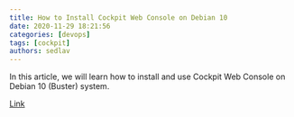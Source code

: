 ```yaml
---
title: How to Install Cockpit Web Console on Debian 10
date: 2020-11-29 18:21:56
categories: [devops]
tags: [cockpit]
authors: sedlav
---
```


In this article, we will learn how to install and use Cockpit Web Console on Debian 10 (Buster) system.

[Link](https://www.linuxtechi.com/install-cockpit-on-debian-10/)
